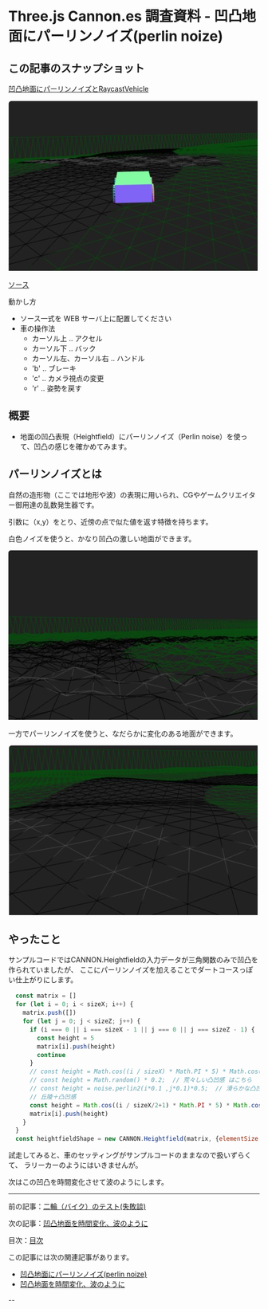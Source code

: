 # Three.js Cannon.es 調査資料 - 凹凸地面にパーリンノイズ(perlin noize)

## この記事のスナップショット

[凹凸地面にパーリンノイズとRaycastVehicle](012/012.html)

![凹凸地面にパーリンノイズとRaycastVehicle](012/pic/012_ss.jpg)

[ソース](012/)

動かし方

- ソース一式を WEB サーバ上に配置してください
- 車の操作法
  - カーソル上 .. アクセル
  - カーソル下 .. バック
  - カーソル左、カーソル右 .. ハンドル
  - 'b' .. ブレーキ
  - 'c' .. カメラ視点の変更
  - 'r' .. 姿勢を戻す

## 概要

- 地面の凹凸表現（Heightfield）にパーリンノイズ（Perlin noise）を使って、凹凸の感じを確かめてみます。

## パーリンノイズとは

自然の造形物（ここでは地形や波）の表現に用いられ、CGやゲームクリエイター御用達の乱数発生器です。

引数に（x,y）をとり、近傍の点で似た値を返す特徴を持ちます。

白色ノイズを使うと、かなり凹凸の激しい地面ができます。

![白色ノイズで地面を作った場合](012/pic/012_whitenoise.jpg)

一方でパーリンノイズを使うと、なだらかに変化のある地面ができます。

![パーリンノイズで地面を作った場合](012/pic/012_perlinnoise.jpg)

## やったこと

サンプルコードではCANNON.Heightfieldの入力データが三角関数のみで凹凸を作られていましたが、
ここにパーリンノイズを加えることでダートコースっぽい仕上がりにします。

```js
  const matrix = []
  for (let i = 0; i < sizeX; i++) {
    matrix.push([])
    for (let j = 0; j < sizeZ; j++) {
      if (i === 0 || i === sizeX - 1 || j === 0 || j === sizeZ - 1) {
        const height = 5
        matrix[i].push(height)
        continue
      }
      // const height = Math.cos((i / sizeX) * Math.PI * 5) * Math.cos((j / sizeZ) * Math.PI * 5) * 2 + 2
      // const height = Math.random() * 0.2;  // 荒々しい凸凹感 はこちら
      // const height = noise.perlin2(i*0.1 ,j*0.1)*0.5;  // 滑らかな凸凹感
      // 丘陵＋凸凹感
      const height = Math.cos((i / sizeX/2+1) * Math.PI * 5) * Math.cos((j / sizeZ+2) * Math.PI * 5) * 3 + 2 + noise.perlin2(i*0.1 ,j*0.1)*0.5;
      matrix[i].push(height)
    }
  }
  const heightfieldShape = new CANNON.Heightfield(matrix, {elementSize: length / sizeX,})
```

試走してみると、車のセッティングがサンプルコードのままなので扱いずらくて、
ラリーカーのようにはいきませんが。

次はこの凹凸を時間変化させて波のようにします。

------------------------------------------------------------

前の記事：[二輪（バイク）のテスト(失敗談)](009.md)

次の記事：[凹凸地面を時間変化、波のように](013.md)

目次：[目次](000.md)

この記事には次の関連記事があります。

- [凹凸地面にパーリンノイズ(perlin noize)](012.md)
- [凹凸地面を時間変化、波のように](013.md)

--